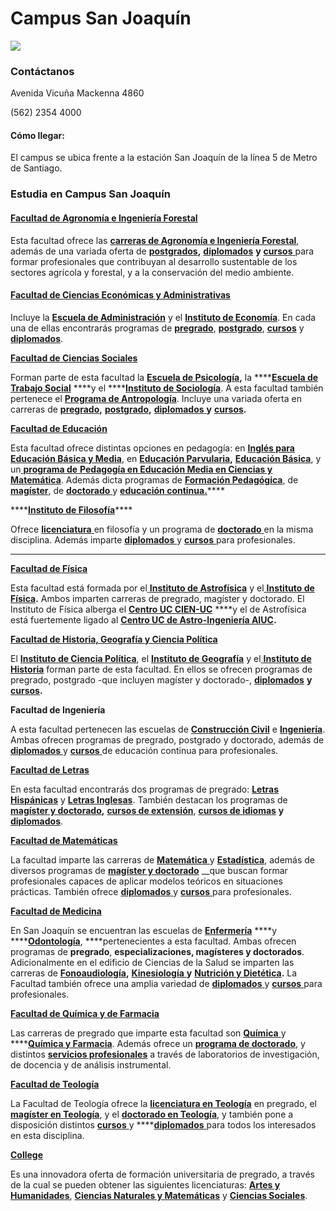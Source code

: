 # Campus San Joaquín

![](../../.gitbook/assets/entrada-san-joaquin-estatua-cristo-cesar-cortes.JPG)

### Contáctanos

Avenida Vicuña Mackenna 4860

\(562\) 2354 4000

#### Cómo llegar:

El campus se ubica frente a la estación San Joaquín de la línea 5 de Metro de Santiago. 

### Estudia en Campus San Joaquín

#### [Facultad de Agronomía e Ingeniería Forestal](http://agronomia.uc.cl/)

Esta facultad ofrece las [**carreras de Agronomía e Ingeniería Forestal**](http://agronomia.uc.cl/), además de una variada oferta de [**postgrados**](https://postgrado.agronomia.uc.cl/)**,** [**diplomados**](http://www.educacioncontinua.uc.cl/diplomados-por-facultad.php?facultad=4580) **y** [**cursos** ](http://agronomia.uc.cl/educacion-continua/educacion-continua)para formar profesionales que contribuyan al desarrollo sustentable de los sectores agrícola y forestal, y a la conservación del medio ambiente.

#### [Facultad de Ciencias Económicas y Administrativas](http://economiayadministracion.uc.cl/)

Incluye la [**Escuela de Administración**](https://escueladeadministracion.uc.cl/) y el [**Instituto de Economía**](http://economia.uc.cl/). En cada una de ellas encontrarás programas de [**pregrado**](http://economiayadministracion.uc.cl/pregrado/), [**postgrado**](http://economiayadministracion.uc.cl/postgrado/), [**cursos**](http://www.educacioncontinua.uc.cl/cursos-y-seminarios-por-facultad.php?csrf=6b80fff56c940e1e72ec75ac9c4a1f27&facultad=4584) y [**diplomados**](http://www.educacioncontinua.uc.cl/diplomados-por-facultad.php?csrf=83a585e85ec254b87c48dd9ff7d93dc5&facultad=4584).

[**Facultad de Ciencias Sociales**](http://cienciassociales.uc.cl/)

Forman parte de esta facultad la [**Escuela de Psicología**](http://cienciassociales.uc.cl/)**,** la ****[**Escuela de Trabajo Social**](http://trabajosocial.uc.cl/) ****y el ****[**Instituto de Sociología**](http://sociologia.uc.cl/). A esta facultad también pertenece el [**Programa de Antropología**](http://antropologia.uc.cl/). Incluye una variada oferta en carreras de [**pregrado**](http://cienciassociales.uc.cl/Pregrado/pregrado.html)**,** [**postgrado**](http://cienciassociales.uc.cl/Postgrado/postgrado.html)**,** [**diplomados** ](http://www.educacioncontinua.uc.cl/diplomados-por-area-tematica.php?p=7116&csrf=1fbf1033ebd7aaac20eaef5506452bed)**y** [**cursos**](http://www.educacioncontinua.uc.cl/cursos-y-seminarios-por-facultad.php?csrf=7930858778fe71ce6c6eea093c830801&facultad=4585)**.**

 [**Facultad de Educación**](http://educacion.uc.cl)  
  
Esta facultad ofrece distintas opciones en pedagogía: en [**Inglés para Educación Básica y Media**](http://admisionyregistros.uc.cl/futuros-alumnos/admision-via-psu/carreras/1563-carreras-pregrado-ped-ingles), en [**Educación Parvularia**](http://educacion.uc.cl/2015-01-08-21-56-30/pedagogia-en-educacion-parvularia)**,** [**Educación Básica**](http://educacion.uc.cl/2015-01-08-21-56-30/pedagogia-en-educacion-basica), y un[ **programa de** **Pedagogía en Educación Media en Ciencias y Matemática**](http://pedagogiamediaenciencias.uc.cl/). Además dicta programas de [**Formación Pedagógica**](http://educacion.uc.cl/2015-01-08-21-56-30/programa-de-formacion-pedagogica), de [**magíster**](http://educacion.uc.cl/2015-01-08-21-56-40/magister-en-educacion), de [**doctorado** ](http://educacion.uc.cl/2015-01-08-21-56-40/doctorado-en-educacion)y [**educación continua.**](http://www.educacioncontinua.uc.cl/diplomados-por-area-tematica.php?p=7120&csrf=be1a7c0959fc0e3dc0d3f2e51767cd62)\*\*\*\*

\*\*\*\*[**Instituto de Filosofía**](http://filosofia.uc.cl/)\*\*\*\*

Ofrece [**licenciatura** ](http://filosofia.uc.cl/pregrado/licenciatura)en filosofía y un programa de [**doctorado** ](http://filosofia.uc.cl/doctorado/programa-doctorado)en la misma disciplina. Además imparte [**diplomados** ](http://www.educacioncontinua.uc.cl/diplomados-por-facultad.php?csrf=a232f55f04c2b70cc7924a987e843905&facultad=4590)y [**cursos** ](http://www.educacioncontinua.uc.cl/cursos-y-seminarios-por-facultad.php?csrf=a6c5ced8df7bae81a2855315b9fe1cc0&facultad=4590)para profesionales.  
****

[**Facultad de Física**](http://facultadfisica.uc.cl/)  
  
Esta facultad está formada por el[ **Instituto de Astrofísica**](http://astro.uc.cl/) y el[ **Instituto de Física**](http://fisica.uc.cl/)**.** Ambos imparten carreras de pregrado, magíster y doctorado. El Instituto de Física alberga el [**Centro UC CIEN-UC**](http://fisica.uc.cl/centro-cien-uc.html) ****y el de Astrofísica está fuertemente ligado al [**Centro UC de Astro-Ingeniería AIUC**](http://www.aiuc.puc.cl/)**.**

[**Facultad de Historia, Geografía y Ciencia Política**](http://historiageografiaycienciapolitica.uc.cl/)  
  
El [**Instituto de Ciencia Política**](www.cienciapolitica.uc.cl), el [**Instituto de Geografía**](http://historia.uc.cl/) y el[ **Instituto de Historia**](http://historia.uc.cl/) forman parte de esta facultad. En ellos se ofrecen programas de pregrado, postgrado -que incluyen magíster y doctorado-, [**diplomados**](http://www.educacioncontinua.uc.cl/diplomados-por-facultad.php?csrf=f2635d3712743a61c49f107aed98fb45&facultad=4592) **y** [**cursos**](http://www.educacioncontinua.uc.cl/cursos-y-seminarios-por-facultad.php?csrf=666d2a81f884adcd616eb2fc7d306b4c&facultad=4592)**.**

**Facultad de Ingeniería**  
  
A esta facultad pertenecen las escuelas de [**Construcción Civil**](http://construccioncivil.uc.cl/) e [**Ingeniería**](https://www.ing.uc.cl/). Ambas ofrecen programas de pregrado, postgrado y doctorado, además de [**diplomados** ](http://www.educacioncontinua.uc.cl/diplomados-por-facultad.php?csrf=0341327cd1185315ee7b047126ded684&facultad=4593)y [**cursos** ](http://www.educacioncontinua.uc.cl/cursos-y-seminarios-por-facultad.php?csrf=fbf762b808364967b207a6ac39e23a71&facultad=4593)de educación continua para profesionales.

[**Facultad de Letras**](http://letras.uc.cl)  
  
En esta facultad encontrarás dos programas de pregrado: [**Letras Hispánicas**](http://letras.uc.cl/index.php/pregrado/licenciatura-letras-hispanicas) y [**Letras Inglesas**](http://letras.uc.cl/index.php/pregrado/licenciatura-letras-inglesas). También destacan los programas de[ **magíster y doctorado**](http://posgrado.letras.uc.cl/)**,** [**cursos de extensión**](http://extension.letras.uc.cl/index.php/talleres-y-cursos), [**cursos de idiomas**](http://extension.letras.uc.cl/index.php/cursos-de-idiomas) **y** [**diplomados**](http://extension.letras.uc.cl/index.php/diplomados).

[**Facultad de Matemáticas**](http://www.mat.uc.cl/)  
  
La facultad imparte las carreras de [**Matemática** ](https://matematica.uc.cl/)y [**Estadística**](https://estadistica.uc.cl/), además de diversos programas de [**magíster y doctorado**](http://www.mat.uc.cl/programas.html) __que buscan formar profesionales capaces de aplicar modelos teóricos en situaciones prácticas. También ofrece [**diplomados** ](http://www.educacioncontinua.uc.cl/diplomados-por-facultad.php?csrf=22d8b06aca263b603ef07f10d18c7e86&facultad=4596)y [**cursos** ](http://www.educacioncontinua.uc.cl/cursos-y-seminarios-por-facultad.php?csrf=ea5d341cf8f9d9ad978e933e74921041&facultad=4596)para profesionales.

[**Facultad de Medicina**](https://facultadmedicina.uc.cl/)  
  
En San Joaquín se encuentran las escuelas de [**Enfermería**](http://enfermeria.uc.cl/) ****y ****[**Odontología**](http://odontologia.uc.cl/), ****pertenecientes a esta facultad. Ambas ofrecen programas de **pregrado**, **especializaciones, magísteres y doctorados**. Adicionalmente en el edificio de Ciencias de la Salud se imparten las carreras de [**Fonoaudiología**](http://fonoaudiologia.uc.cl/)**,** [**Kinesiología** ](http://kinesiologia.uc.cl/)**y** [**Nutrición y Dietética**](https://nutricion.uc.cl/)**.** La Facultad también ofrece una amplia variedad de [**diplomados** ](http://www.educacioncontinua.uc.cl/diplomados-por-facultad.php?csrf=5afd98bc8c78fcb7f621bf29a6390819&facultad=4598)y [**cursos** ](http://www.educacioncontinua.uc.cl/cursos-y-seminarios-por-facultad.php?csrf=9ddfe4ba1f0329b26656f12cd5609e22&facultad=4598)para profesionales.

[**Facultad de Química y de Farmacia**](http://quimica.uc.cl)  
  
Las carreras de pregrado que imparte esta facultad son [**Química** ](http://quimica.uc.cl/es/quimica)y ****[**Química y Farmacia**](http://quimica.uc.cl/es/quimica-y-farmacia). Además ofrece un [**programa de doctorado**](http://quimica.uc.cl/es/investigacion-y-postgrado/doctorado-en-quimica), y distintos [**servicios profesionales**](http://quimica.uc.cl/es/servicios) a través de laboratorios de investigación, de docencia y de análisis instrumental.

[**Facultad de Teología**](%20http://teologia.uc.cl)  
  
La Facultad de Teología ofrece la [**licenciatura en Teología**](http://teologia.uc.cl/es/licenciatura-en-teologia/licenciatura-en-teologia-1.html) en pregrado, el [**magíster en Teología**](http://teologia.uc.cl/es/magister/magister-1.html), y el [**doctorado en Teología**](http://teologia.uc.cl/es/doctorado/doctorado.html), y también pone a disposición distintos [**cursos** ](http://www.educacioncontinua.uc.cl/cursos-y-seminarios-por-facultad.php?csrf=9b94da63d6e697120ae47d3bf1c4329b&facultad=4595&sub_facultad=&o=4598&programas=todos)y ****[**diplomados** ](http://www.educacioncontinua.uc.cl/diplomados-por-facultad.php?csrf=6928e723784490f4f650786c7d9dc057&facultad=4595)para todos los interesados en esta disciplina.

[**College**](http://college.uc.cl)  
  
Es una innovadora oferta de formación universitaria de pregrado, a través de la cual se pueden obtener las siguientes licenciaturas: [**Artes y Humanidades**](http://college.uc.cl/index.php?option=com_content&view=article&id=105&Itemid=177), [**Ciencias Naturales y Matemáticas**](http://college.uc.cl/index.php?option=com_content&view=article&id=109&Itemid=179) y [**Ciencias Sociales**](http://college.uc.cl/index.php?option=com_content&view=article&id=107&Itemid=181).

